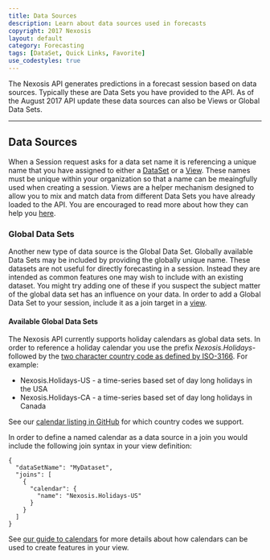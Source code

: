 ```yaml
---
title: Data Sources
description: Learn about data sources used in forecasts
copyright: 2017 Nexosis 
layout: default
category: Forecasting
tags: [DataSet, Quick Links, Favorite]
use_codestyles: true
---
```


The Nexosis API generates predictions in a forecast session based on data sources. Typically these are Data Sets you have provided to the API. As of the August 2017 API update these data sources can also be Views or Global Data Sets.

-----

## Data Sources
When a Session request asks for a data set name it is referencing a unique name that you have assigned to either a [DataSet](/guides/sendingdata) or a [View](/guides/views). These names must be unique within your organization so that a name can be meaingfully used when creating a session. Views are a helper mechanism designed to allow you to mix and match data from different Data Sets you have already loaded to the API. You are encouraged to read more about how they can help you [here](/guides/views).

### Global Data Sets
Another new type of data source is the Global Data Set. Globally available Data Sets may be included by providing the globally unique name. These datasets are not useful for directly forecasting in a session. Instead they are intended as common features one may wish to include with an existing dataset. You might try adding one of these if you suspect the subject matter of the global data set has an influence on your data. In order to add a Global Data Set to your session, include it as a join target in a [view](/guides/views).

#### Available Global Data Sets
The Nexosis API currently supports holiday calendars as global data sets. In order to reference a holiday calendar you use the prefix *Nexosis.Holidays-* followed by the [two character country code as defined by ISO-3166](https://en.wikipedia.org/wiki/ISO_3166-1_alpha-2). For example:
 
- Nexosis.Holidays-US - a time-series based set of day long holidays in the USA
- Nexosis.Holidays-CA - a time-series based set of day long holidays in Canada

See our [calendar listing in GitHub](https://github.com/Nexosis/holiday-calendars) for which country codes we support.

In order to define a named calendar as a data source in a join you would include the following join syntax in your view definition:

``` 
{
  "dataSetName": "MyDataset",
  "joins": [
    {
      "calendar": {
        "name": "Nexosis.Holidays-US"
      }
    }
  ]
}

```
See [our guide to calendars](/guides/calendars) for more details about how calendars can be used to create features in your view.